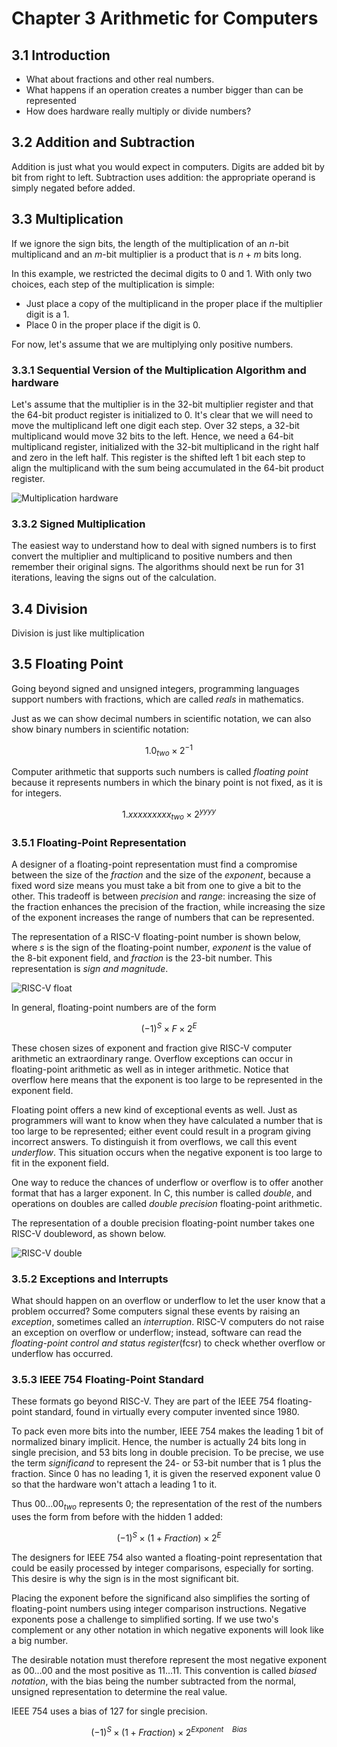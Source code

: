 # Chapter 3 Arithmetic for Computers

## 3.1 Introduction

+ What about fractions and other real numbers.
+ What happens if an operation creates a number bigger than can be represented
+ How does hardware really multiply or divide numbers?

## 3.2 Addition and Subtraction

Addition is just what you would expect in computers. Digits are
added bit by bit from right to left. Subtraction uses addition: the appropriate operand is simply negated before added.

## 3.3 Multiplication

If we ignore the sign bits, the length of the multiplication of an $n$-bit
multiplicand and an $m$-bit multiplier is a product that is
$n + m$ bits long.

In this example, we restricted the decimal digits to 0 and 1. With only
two choices, each step of the multiplication is simple:

+ Just place a copy of the multiplicand in the proper place if the multiplier
digit is a 1.
+ Place 0 in the proper place if the digit is 0.

For now, let's assume that we are multiplying only positive numbers.

### 3.3.1 Sequential Version of the Multiplication Algorithm and hardware

Let's assume that the multiplier is in the 32-bit multiplier register
and that the 64-bit product register is initialized to 0. It's clear
that we will need to move the multiplicand left one digit each step.
Over 32 steps, a 32-bit multiplicand would move 32 bits to the left.
Hence, we need a 64-bit multiplicand register, initialized with
the 32-bit multiplicand in the right half and zero in the left
half. This
register is the shifted left 1 bit each step to align the multiplicand
with the sum being accumulated in the 64-bit product register.

![Multiplication hardware](https://s2.loli.net/2022/05/04/eiEw1YJR24vHKsZ.png)

### 3.3.2 Signed Multiplication

The easiest way to understand how to deal with signed numbers is to
first convert the multiplier and multiplicand to positive numbers
and then remember their original signs. The algorithms should next
be run for 31 iterations, leaving the signs out of the calculation.

## 3.4 Division

Division is just like multiplication

## 3.5 Floating Point

Going beyond signed and unsigned integers, programming languages support
numbers with fractions, which are called *reals* in mathematics.

Just as we can show decimal numbers in scientific notation, we can
also show binary numbers in scientific notation:

$$
1.0_{two} \times 2^{-1}
$$

Computer arithmetic that supports such numbers is called *floating point*
because it represents numbers in which the binary point is not
fixed, as it is for integers.

$$
1.xxxxxxxxx_{two} \times 2^{yyyy}
$$

### 3.5.1 Floating-Point Representation

A designer of a floating-point representation must find a compromise between
the size of the *fraction* and the size of the *exponent*, because
a fixed word size means you must take a bit from one to give a bit to the other.
This tradeoff is between *precision* and *range*: increasing the size of
the fraction enhances the precision of the fraction, while increasing
the size of the exponent increases the range of numbers that
can be represented.

The representation of a RISC-V floating-point number is shown below,
where *s* is the sign of the floating-point number, *exponent* is the
value of the 8-bit exponent field, and *fraction* is the 23-bit number.
This representation is *sign and magnitude*.

![RISC-V float](https://s2.loli.net/2022/04/18/2CJxNPshpfYyz7O.png)

In general, floating-point numbers are of the form

$$
(-1)^{S} \times F \times 2^{E}
$$

These chosen sizes of exponent and fraction give RISC-V computer arithmetic
an extraordinary range. Overflow exceptions can occur in floating-point arithmetic
as well as in integer arithmetic. Notice that overflow here means that
the exponent is too large to be represented in the exponent field.

Floating point offers a new kind of exceptional events as well. Just as
programmers will want to know when they have calculated a number
that is too large to be represented; either event could result in a program
giving incorrect answers. To distinguish it from overflows, we call
this event *underflow*. This situation occurs when the negative exponent
is too large to fit in the exponent field.

One way to reduce the chances of underflow or overflow is to offer another
format that has a larger exponent. In C, this number is called *double*,
and operations on doubles are called *double precision* floating-point
arithmetic.

The representation of a double precision floating-point number takes
one RISC-V doubleword, as shown below.

![RISC-V double](https://s2.loli.net/2022/04/18/6IpDOFMnXcBZGhT.png)

### 3.5.2 Exceptions and Interrupts

What should happen on an overflow or underflow to let the user know
that a problem occurred? Some computers signal these events by raising an *exception*,
sometimes called an *interruption*. RISC-V computers do not raise
an exception on overflow or underflow; instead, software can read
the *floating-point control and status register*(fcsr) to check
whether overflow or underflow has occurred.

### 3.5.3 IEEE 754 Floating-Point Standard

These formats go beyond RISC-V. They are part of the IEEE 754 floating-point standard,
found in virtually every computer invented since 1980.

To pack even more bits into the number, IEEE 754 makes the leading 1 bit
of normalized binary implicit. Hence, the number is actually 24 bits long in
single precision, and 53 bits long in double precision. To be precise,
we use the term *significand* to represent the 24- or 53-bit number that
is 1 plus the fraction. Since 0 has no leading 1, it is given the reserved
exponent value 0 so
that the hardware won't attach a leading 1 to it.

Thus $00 \dots 00_{two}$ represents 0; the representation of the rest
of the numbers uses the form from before with the hidden 1 added:

$$
(-1)^{S} \times (1 + Fraction) \times 2^{E}
$$

The designers for IEEE 754 also wanted a floating-point representation
that could be easily processed by integer comparisons, especially for sorting.
This desire is why the sign is in the most significant bit.

Placing the exponent before the significand also simplifies the sorting
of floating-point numbers using integer comparison instructions. Negative
exponents pose a challenge to simplified sorting. If we use two's complement
or any other notation in which negative exponents will look like a big number.

The desirable notation must therefore represent the most negative exponent as $00 \dots 00$
and the most positive as $11 \dots 11$. This convention is called *biased notation*,
with the bias being the number subtracted from the normal, unsigned
representation to determine the real value.

IEEE 754 uses a bias of 127 for single precision.

$$
(-1)^{S} \times (1 + Fraction) \times 2^{Exponent \quad Bias}
$$
